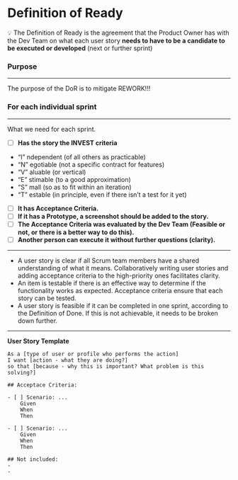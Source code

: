 # Definition of Ready

💡 The Definition of Ready is the agreement that the Product Owner has with the Dev Team on what each user story **needs to have to be a candidate to be executed or developed** (next or further sprint)

### Purpose

---

The purpose of the DoR is to mitigate REWORK!!!

### For each individual sprint

---

What we need for each sprint.

- [ ] **Has the story the INVEST criteria**
- “I” ndependent (of all others as practicable)
- “N” egotiable (not a specific contract for features)
- “V” aluable (or vertical)
- “E” stimable (to a good approximation)
- “S” mall (so as to fit within an iteration)
- “T” estable (in principle, even if there isn’t a test for it yet)
- [ ] **It has Acceptance Criteria.**
- [ ] **If it has a Prototype, a screenshot should be added to the story.**
- [ ] **The Acceptance Criteria was evaluated by the Dev Team (Feasible or not, or there is a better way to do this).**
- [ ] **Another person can execute it without further questions (clarity).**

---

- A user story is clear if all Scrum team members have a shared understanding of what it means. Collaboratively writing user stories and adding acceptance criteria to the high-priority ones facilitates clarity.
- An item is testable if there is an effective way to determine if the functionality works as expected. Acceptance criteria ensure that each story can be tested.
- A user story is feasible if it can be completed in one sprint, according to the Definition of Done. If this is not achievable, it needs to be broken down further.

---

**User Story Template**

```
As a [type of user or profile who performs the action]
I want [action - what they are doing?]
so that [because - why this is important? What problem is this solving?]

## Acceptace Criteria:

- [ ] Scenario: ...
    Given
    When
    Then

- [ ] Scenario: ...
    Given
    When
    Then

## Not included:
-
-
```
